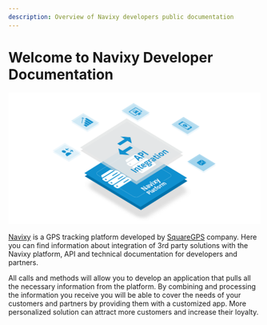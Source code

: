 ```yaml
---
description: Overview of Navixy developers public documentation
---
```

<!-- drop the spaces between { { and } } -->
<!-- Get involved: [github]({ { config.repo_url } }) -->
<!-- { { macros_info() } } -->

# Welcome to Navixy Developer Documentation

![Navixy](./assets/navixy-api.png)

[Navixy][1] is a GPS tracking platform developed by [SquareGPS][2] company. 
Here you can find information about integration of 3rd party solutions with the Navixy platform,
API and technical documentation for developers and partners.

  [1]: https://www.navixy.com/
  [2]: https://squaregps.com/

All calls and methods will allow you to develop an application that pulls all the necessary information from the platform.
By combining and processing the information you receive you will be able to cover the needs of your customers and partners 
by providing them with a customized app. More personalized solution can attract more customers and increase their loyalty.
